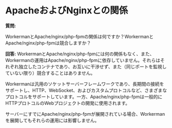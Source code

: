 # ApacheおよびNginxとの関係
**質問:**

WorkermanとApache/nginx/php-fpmの関係は何ですか？WorkermanとApache/nginx/php-fpmは競合しますか？

**回答:**
WorkermanとApache/nginx/php-fpmには何の関係もなく、また、Workermanの運用はApache/nginx/php-fpmに依存していません。それらはそれぞれ独立したコンテナであり、お互いに干渉せず、また（同じポートを監視していない限り）競合することはありません。

Workermanは汎用のソケットサーバーフレームワークであり、長期間の接続をサポートし、HTTP、WebSocket、およびカスタムプロトコルなど、さまざまなプロトコルをサポートしています。一方、Apache/nginx/php-fpmは一般的にHTTPプロトコルのWebプロジェクトの開発に使用されます。

サーバーにすでにApache/nginx/php-fpmが展開されている場合、Workermanを展開してもそれらの運用には影響しません。

